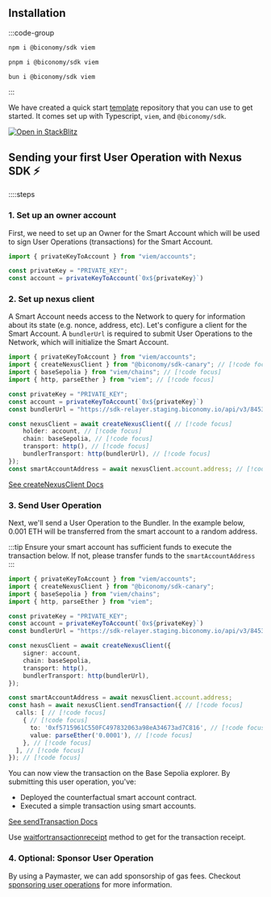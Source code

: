 

## Installation

:::code-group
 
```bash [npm]
npm i @biconomy/sdk viem
```
 
```bash [pnpm]
pnpm i @biconomy/sdk viem
```
 
```bash [bun]
bun i @biconomy/sdk viem
```
 
:::

We have created a quick start [template](https://github.com/bcnmy/examples/tree/main/quickstart) repository that you can use to get started. It comes set up with Typescript, `viem`, and `@biconomy/sdk`.

[![Open in StackBlitz](https://developer.stackblitz.com/img/open_in_stackblitz.svg)](https://stackblitz.com/github/bcnmy/examples/tree/main/nextjs-quickstart)

## Sending your first User Operation with Nexus SDK ⚡️

::::steps

### 1. Set up an owner account
First, we need to set up an Owner for the Smart Account which will be used to sign User Operations (transactions) for the Smart Account.

```typescript twoslash
import { privateKeyToAccount } from "viem/accounts";

const privateKey = "PRIVATE_KEY";
const account = privateKeyToAccount(`0x${privateKey}`)
```

### 2. Set up nexus client

A Smart Account needs access to the Network to query for information about its state (e.g. nonce, address, etc). Let's configure a client for the Smart Account.
A `bundlerUrl` is required to submit User Operations to the Network, which will initialize the Smart Account.

```typescript twoslash
import { privateKeyToAccount } from "viem/accounts";
import { createNexusClient } from "@biconomy/sdk-canary"; // [!code focus]
import { baseSepolia } from "viem/chains"; // [!code focus]
import { http, parseEther } from "viem"; // [!code focus]

const privateKey = "PRIVATE_KEY";
const account = privateKeyToAccount(`0x${privateKey}`)
const bundlerUrl = "https://sdk-relayer.staging.biconomy.io/api/v3/84532/nJPK7B3ru.dd7f7861-190d-41bd-af80-6877f74b8f44"; // [!code focus]

const nexusClient = await createNexusClient({ // [!code focus]
    holder: account, // [!code focus]
    chain: baseSepolia, // [!code focus]
    transport: http(), // [!code focus]
    bundlerTransport: http(bundlerUrl), // [!code focus]
});
const smartAccountAddress = await nexusClient.account.address; // [!code focus]
```

[See createNexusClient Docs](/nexus/nexus-client)

### 3. Send User Operation

Next, we'll send a User Operation to the Bundler. In the example below, 0.001 ETH will be transferred from the smart account to a random address.

:::tip
Ensure your smart account has sufficient funds to execute the transaction below. If not, please transfer funds to the `smartAccountAddress`
:::

```typescript twoslash
import { privateKeyToAccount } from "viem/accounts";
import { createNexusClient } from "@biconomy/sdk-canary";
import { baseSepolia } from "viem/chains"; 
import { http, parseEther } from "viem"; 

const privateKey = "PRIVATE_KEY";
const account = privateKeyToAccount(`0x${privateKey}`)
const bundlerUrl = "https://sdk-relayer.staging.biconomy.io/api/v3/84532/nJPK7B3ru.dd7f7861-190d-41bd-af80-6877f74b8f44"; 

const nexusClient = await createNexusClient({ 
    signer: account, 
    chain: baseSepolia,
    transport: http(), 
    bundlerTransport: http(bundlerUrl), 
});

const smartAccountAddress = await nexusClient.account.address; 
const hash = await nexusClient.sendTransaction({ // [!code focus]
  calls: [ // [!code focus]
    { // [!code focus]
      to: '0xf5715961C550FC497832063a98eA34673ad7C816', // [!code focus]
      value: parseEther('0.0001'), // [!code focus]
    }, // [!code focus]
  ], // [!code focus]
}); // [!code focus]
```

You can now view the transaction on the Base Sepolia explorer. By submitting this user operation, you've:

- Deployed the counterfactual smart account contract.
- Executed a simple transaction using smart accounts.


[See sendTransaction Docs](/nexus/nexus-client/methods#sendtransaction)

Use [waitfortransactionreceipt](https://viem.sh/docs/actions/public/waitForTransactionReceipt#waitfortransactionreceipt) method to get for the transaction receipt.

### 4. Optional: Sponsor User Operation

By using a Paymaster, we can add sponsorship of gas fees. Checkout [sponsoring user operations](/nexus/tutorials/gasless) for more information.
